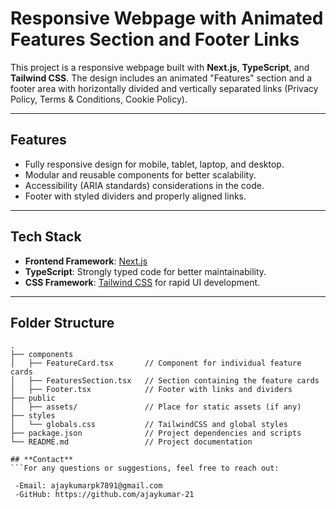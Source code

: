 # Responsive Webpage with Animated Features Section and Footer Links

This project is a responsive webpage built with **Next.js**, **TypeScript**, and **Tailwind CSS**. The design includes an animated "Features" section and a footer area with horizontally divided and vertically separated links (Privacy Policy, Terms & Conditions, Cookie Policy).

---

## **Features**

- Fully responsive design for mobile, tablet, laptop, and desktop.
- Modular and reusable components for better scalability.
- Accessibility (ARIA standards) considerations in the code.
- Footer with styled dividers and properly aligned links.

---

## **Tech Stack**

- **Frontend Framework**: [Next.js](https://nextjs.org/)
- **TypeScript**: Strongly typed code for better maintainability.
- **CSS Framework**: [Tailwind CSS](https://tailwindcss.com/) for rapid UI development.

---

## **Folder Structure**

````plaintext
.
├── components
│   ├── FeatureCard.tsx       // Component for individual feature cards
│   ├── FeaturesSection.tsx   // Section containing the feature cards
│   ├── Footer.tsx            // Footer with links and dividers
├── public
│   ├── assets/               // Place for static assets (if any)
├── styles
│   └── globals.css           // TailwindCSS and global styles
├── package.json              // Project dependencies and scripts
└── README.md                 // Project documentation

## **Contact**
```For any questions or suggestions, feel free to reach out:

 -Email: ajaykumarpk7891@gmail.com
 -GitHub: https://github.com/ajaykumar-21
````
